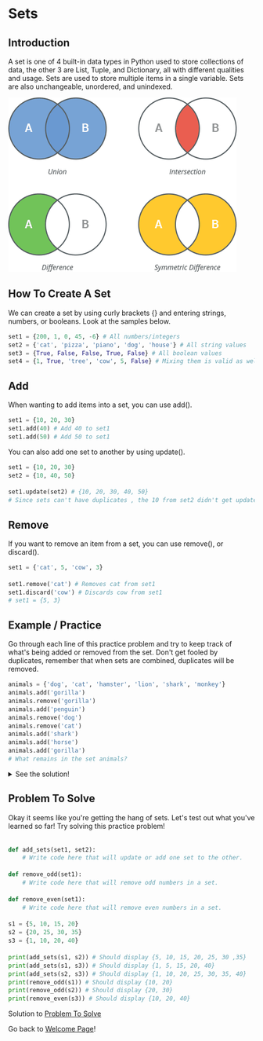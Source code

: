 # Sets

## Introduction
A set is one of 4 built-in data types in Python used to store collections of data, the other 3 are List, Tuple, and Dictionary, all with different qualities and usage. Sets are used to store multiple items in a single variable.
Sets are also unchangeable, unordered, and unindexed.

![Sets](images/set-operations.png)
## How To Create A Set
We can create a set by using curly brackets {} and entering strings, numbers, or booleans. Look at the samples below.
```py
set1 = {200, 1, 0, 45, -6} # All numbers/integers
set2 = {'cat', 'pizza', 'piano', 'dog', 'house'} # All string values
set3 = {True, False, False, True, False} # All boolean values
set4 = {1, True, 'tree', 'cow', 5, False} # Mixing them is valid as well.
```
## Add
When wanting to add items into a set, you can use add().
```py
set1 = {10, 20, 30}
set1.add(40) # Add 40 to set1
set1.add(50) # Add 50 to set1

```
You can also add one set to another by using update().
```py
set1 = {10, 20, 30}
set2 = {10, 40, 50}

set1.update(set2) # {10, 20, 30, 40, 50} 
# Since sets can't have duplicates , the 10 from set2 didn't get updated again on set1

```
## Remove
If you want to remove an item from a set, you can use remove(), or discard().
```py
set1 = {'cat', 5, 'cow', 3}

set1.remove('cat') # Removes cat from set1
set1.discard('cow') # Discards cow from set1
# set1 = {5, 3}

```
## Example / Practice
Go through each line of this practice problem and try to keep track of what's being added or removed from the set. Don't get fooled by duplicates, remember that when sets are combined, duplicates will be removed.

```py
animals = {'dog', 'cat', 'hamster', 'lion', 'shark', 'monkey'}
animals.add('gorilla')
animals.remove('gorilla')
animals.add('penguin')
animals.remove('dog')
animals.remove('cat')
animals.add('shark')
animals.add('horse')
animals.add('gorilla')
# What remains in the set animals?
```
<details>
<summary markdown="span">See the solution!</summary>

```py
animals = {'dog', 'cat', 'hamster', 'lion', 'shark', 'monkey'}
animals.add('gorilla') # {'dog', 'cat', 'hamster', 'lion', 'shark', 'monkey', 'gorilla'}
animals.remove('gorilla') # {'dog', 'cat', 'hamster', 'lion', 'shark', 'monkey'}
animals.add('penguin') # {'dog', 'cat', 'hamster', 'lion', 'shark', 'monkey', 'penguin'}
animals.remove('dog') # {'cat', 'hamster', 'lion', 'shark', 'monkey', 'penguin'}
animals.remove('cat') # {'hamster', 'lion', 'shark', 'monkey', 'penguin'}
animals.add('shark') # shark is already in the set so you can't add a duplicate
animals.add('horse') # {'hamster', 'lion', 'shark', 'monkey', 'penguin', 'horse'}
animals.add('gorilla') # {'hamster', 'lion', 'shark', 'monkey', 'penguin', 'horse', 'gorilla'} <- Solution!
```
</details>

## Problem To Solve
Okay it seems like you're getting the hang of sets. Let's test out what you've learned so far! Try solving this practice problem!
```py

def add_sets(set1, set2):
    # Write code here that will update or add one set to the other.

def remove_odd(set1):
    # Write code here that will remove odd numbers in a set.

def remove_even(set1):
    # Write code here that will remove even numbers in a set.

s1 = {5, 10, 15, 20}
s2 = {20, 25, 30, 35}
s3 = {1, 10, 20, 40}

print(add_sets(s1, s2)) # Should display {5, 10, 15, 20, 25, 30 ,35}
print(add_sets(s1, s3)) # Should display {1, 5, 15, 20, 40}
print(add_sets(s2, s3)) # Should display {1, 10, 20, 25, 30, 35, 40}
print(remove_odd(s1)) # Should display {10, 20}
print(remove_odd(s2)) # Should display {20, 30}
print(remove_even(s3)) # Should display {10, 20, 40}
```
Solution to [Problem To Solve](set-solution.md)

Go back to [Welcome Page](0-welcome.md)!